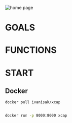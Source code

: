 ![home page](https://github.com/IvanIsak2000/xcap/assets/79650307/d5cebd6b-d64e-40d7-a4cb-30311b095fb0)

# GOALS

# FUNCTIONS


# START
## Docker
```bash
docker pull ivanisak/xcap
```

```bash

docker run -p 8000:8000 xcap

```
